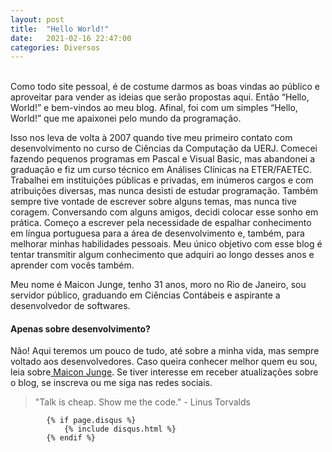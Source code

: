 ```yaml
---
layout: post
title:  "Hello World!"
date:   2021-02-16 22:47:00
categories: Diversos
---
```

<br>
Como todo site pessoal, é de costume darmos as boas vindas ao público e aproveitar para vender as ideias que serão propostas aqui. Então “Hello, World!” e bem-vindos ao meu blog. Afinal, foi com um simples “Hello, World!” que me apaixonei pelo mundo da programação.

Isso nos leva de volta à 2007 quando tive meu primeiro contato com desenvolvimento no curso de Ciências da Computação da UERJ. Comecei fazendo pequenos programas em Pascal e Visual Basic, mas abandonei a graduação e fiz um curso técnico em Análises Clínicas na ETER/FAETEC. Trabalhei em instituições públicas e privadas, em inúmeros cargos e com atribuições diversas, mas nunca desisti de estudar programação. Também sempre tive vontade de escrever sobre alguns temas, mas nunca tive coragem. Conversando com alguns amigos, decidi colocar esse sonho em prática. Começo a escrever pela necessidade de espalhar conhecimento em língua portuguesa para a área de desenvolvimento e, também, para melhorar minhas habilidades pessoais. Meu único objetivo com esse blog é tentar transmitir algum conhecimento que adquiri ao longo desses anos e aprender com vocês também.

Meu nome é Maicon Junge, tenho 31 anos, moro no Rio de Janeiro, sou servidor público, graduando em Ciências Contábeis e aspirante a desenvolvedor de softwares.
<h4>Apenas sobre desenvolvimento?</h4>

Não! Aqui teremos um pouco de tudo, até sobre a minha vida, mas sempre voltado aos desenvolvedores. Caso queira conhecer melhor quem eu sou, leia sobre<a href="/sobre"> Maicon Junge</a>. Se tiver interesse em receber atualizações sobre o blog, se inscreva ou me siga nas redes sociais.

> "Talk is cheap. Show me the code." - Linus Torvalds

<!-- Disqus comments -->
            {% if page.disqus %}
                {% include disqus.html %}
            {% endif %}
